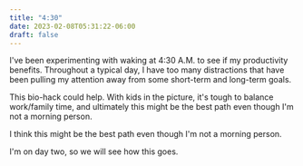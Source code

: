 ```yaml
---
title: "4:30"
date: 2023-02-08T05:31:22-06:00
draft: false
---
```


I've been experimenting with waking at 4:30 A.M. to see if my productivity benefits. Throughout a typical day, I have too many distractions that have been pulling my attention away from some short-term and long-term goals.

This bio-hack could help. With kids in the picture, it's tough to balance work/family time, and ultimately this might be the best path even though I'm not a morning person.

I think this might be the best path even though I'm not a morning person.

I'm on day two, so we will see how this goes.
